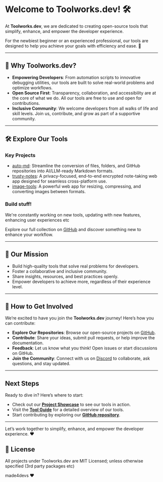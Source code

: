 # Welcome to **Toolworks.dev**! 🛠️

At **Toolworks.dev**, we are dedicated to creating open-source tools that simplify, enhance, and empower the developer experience.

For the newbiest beginner or an experienced professional, our tools are designed to help you achieve your goals with efficiency and ease. 🚀

---

## 🌟 Why Toolworks.dev?

- **Empowering Developers**: From automation scripts to innovative debugging utilities, our tools are built to solve real-world problems and optimize workflows.
- **Open Source First**: Transparency, collaboration, and accessibility are at the core of what we do. All our tools are free to use and open for contributions.
- **Inclusive Community**: We welcome developers from all walks of life and skill levels. Join us, contribute, and grow as part of a supportive community.

---

## 🛠️ Explore Our Tools

### Key Projects

- [auto-md](https://github.com/toolworks-dev/auto-md): Streamline the conversion of files, folders, and GitHub repositories into AI/LLM-ready Markdown formats.
- [trusty-notes](https://github.com/toolworks-dev/trusty-notes): A privacy-focused, end-to-end encrypted note-taking web app designed for seamless cross-platform use.
- [image-tools](https://github.com/toolworks-dev/image-tools): A powerful web app for resizing, compressing, and converting images between formats.

### Build stuff!
We're constantly working on new tools, updating with new features, enhancing user experiences etc

Explore our full collection on [GitHub](https://github.com/toolworks-dev) and discover something new to enhance your workflow.

---

## 🎯 Our Mission

- Build high-quality tools that solve real problems for developers.
- Foster a collaborative and inclusive community.
- Share insights, resources, and best practices openly.
- Empower developers to achieve more, regardless of their experience level.

---

## 🤝 How to Get Involved

We’re excited to have you join the **Toolworks.dev** journey! Here’s how you can contribute:

- **Explore Our Repositories**: Browse our open-source projects on [GitHub](https://github.com/toolworks-dev).
- **Contribute**: Share your ideas, submit pull requests, or help improve the documentation.
- **Feedback**: Let us know what you think! Open issues or start discussions on GitHub.
- **Join the Community**: Connect with us on [Discord](https://discord.gg/fe8HNquKUK) to collaborate, ask questions, and stay updated.

---

## Next Steps

Ready to dive in? Here’s where to start:
- Check out our **[Project Showcase](https://toolworks.dev/docs/Get-Started/project-showcase)** to see our tools in action.
- Visit the **[Tool Guide](https://toolworks.dev/docs/Get-Started/tool-guide)** for a detailed overview of our tools.
- Start contributing by exploring our **[GitHub repository](https://github.com/toolworks-dev)**.

---

Let’s work together to simplify, enhance, and empower the developer experience. ❤️
## 📜 License

All projects under Toolworks.dev are MIT Licensed; unless otherwise specified (3rd party packages etc)

made4devs ❤️
